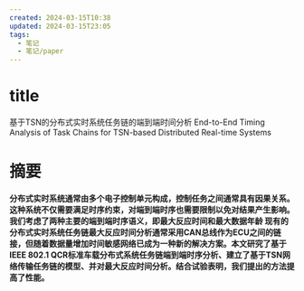 ```yaml
---
created: 2024-03-15T10:38
updated: 2024-03-15T23:05
tags:
  - 笔记
  - 笔记/paper
---
```

# title
基于TSN的分布式实时系统任务链的端到端时间分析
End-to-End Timing Analysis of Task Chains for TSN-based Distributed Real-time Systems

# 摘要

**分布式实时系统通常由多个电子控制单元构成，控制任务之间通常具有因果关系。这种系统不仅需要满足时序约束，对端到端时序也需要限制以免对结果产生影响。我们考虑了两种主要的端到端时序语义，即最大反应时间和最大数据年龄
现有的分布式实时系统任务链最大反应时间分析通常采用CAN总线作为ECU之间的链接，但随着数据量增加时间敏感网络已成为一种新的解决方案。本文研究了基于IEEE 802.1 QCR标准车载分布式系统任务链端到端时序分析、建立了基于TSN网络传输任务链的模型、并对最大反应时间分析。结合试验表明，我们提出的方法提高了性能。**
